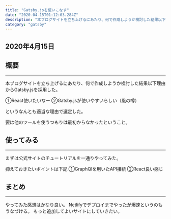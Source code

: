 ```yaml
---
title: "Gatsby.jsを使いこなす"
date: "2020-04-15T01:12:03.284Z"
description: "本ブログサイトを立ち上げるにあたり、何で作成しようか検討した結果以下理由からGatsby.jsを採用した。その選定理由に関して"
category: "gatsby"
---
```


## 2020年4月15日 
## 概要
----------

本ブログサイトを立ち上げるにあたり、何で作成しようか検討した結果以下理由からGatsby.jsを採用した。

①React使いたいなー
②Gatsby.jsが使いやすいらしい（風の噂）

というなんとも適当な理由で選定した。

要は他のツールを使うつもりは最初からなかったということ。


## 使ってみる
----------

まずは公式サイトのチュートリアルを一通りやってみた。

抑えておきたいポイントは下記
①GraphQlを用いたAPI接続
②React良い感じ


## まとめ
----------

やってみた感想はかなり良い。
Netlifyでデプロイまでやったが爆速というのもうなづける。
もっと追加してよいサイトにしていきたい。


